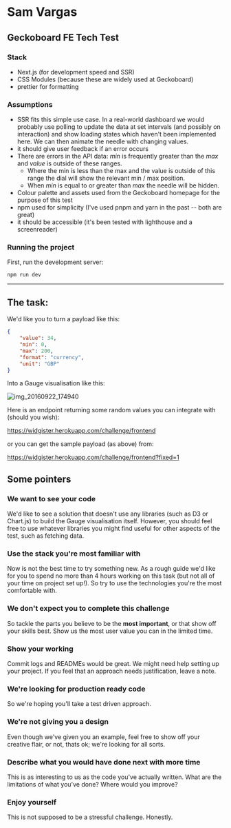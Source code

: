 # Sam Vargas

## Geckoboard FE Tech Test

### Stack

- Next.js (for development speed and SSR)
- CSS Modules (because these are widely used at Geckoboard)
- prettier for formatting

### Assumptions

- SSR fits this simple use case. In a real-world dashboard we would probably use polling to update the data at set intervals (and possibly on interaction) and show loading states which haven't been implemented here. We can then animate the needle with changing values.
- it should give user feedback if an error occurs
- There are errors in the API data: _min_ is frequently greater than the _max_ and _value_ is outside of these ranges.
  - Where the min is less than the max and the value is outside of this range the dial will show the relevant min / max position.
  - When _min_ is equal to or greater than _max_ the needle will be hidden.
- Colour palette and assets used from the Geckoboard homepage for the purpose of this test
- npm used for simplicity (I've used pnpm and yarn in the past -- both are great)
- it should be accessible (it's been tested with lighthouse and a screenreader)

### Running the project

First, run the development server:

```
npm run dev
```

---

## The task:

We'd like you to turn a payload like this:

```json
{
	"value": 34,
	"min": 0,
	"max": 200,
	"format": "currency",
	"unit": "GBP"
}
```

Into a Gauge visualisation like this:

![img_20160922_174940](https://cloud.githubusercontent.com/assets/122096/18757750/2bc9c6a2-80ed-11e6-94dc-40e37d802be2.jpg)

Here is an endpoint returning some random values you can integrate with (should you wish):

https://widgister.herokuapp.com/challenge/frontend

or you can get the sample payload (as above) from:

https://widgister.herokuapp.com/challenge/frontend?fixed=1

## Some pointers

### We want to see your code

We'd like to see a solution that doesn't use any libraries (such as D3 or Chart.js) to build the Gauge visualisation itself. However, you should feel free to use whatever libraries you might find useful for other aspects of the test, such as fetching data.

### Use the stack you're most familiar with

Now is not the best time to try something new. As a rough guide we'd like for you to spend no more than 4 hours working on this task (but not all of your time on project set up!). So try to use the technologies you're the most comfortable with.

### We don't expect you to complete this challenge

So tackle the parts you believe to be the **most important**, or that show off your skills
best. Show us the most user value you can in the limited time.

### Show your working

Commit logs and READMEs would be great. We might need help setting up your project.
If you feel that an approach needs justification, leave a note.

### We're looking for production ready code

So we're hoping you'll take a test driven approach.

### We're not giving you a design

Even though we've given you an example, feel free to show off your creative flair, or not, thats ok; we're looking for all sorts.

### Describe what you would have done next with more time

This is as interesting to us as the code you've actually written. What are the limitations of
what you've done? Where would you improve?

### Enjoy yourself

This is not supposed to be a stressful challenge. Honestly.
